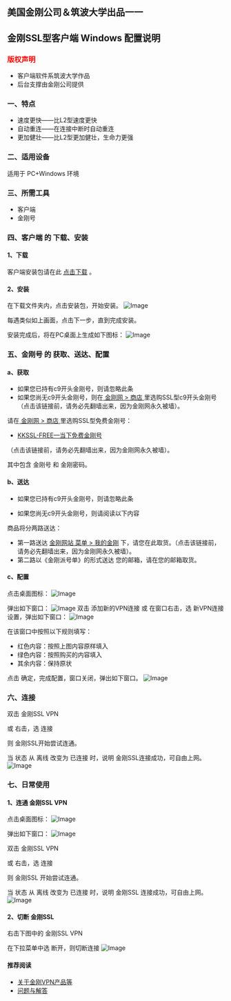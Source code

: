 ## 美国金刚公司＆筑波大学出品一一

## 金刚SSL型客户端 Windows 配置说明

### <font color="Red">版权声明 </font>
- 客户端软件系筑波大学作品
- 后台支撑由金刚公司提供

### 一、特点
- 速度更快——比L2型速度更快
- 自动重连——在连接中断时自动重连
- 更加健壮——比L2型更加健壮，生命力更强

### 二、适用设备
适用于 PC+Windows 环境

### 三、所需工具
- 客户端
- 金刚号

### 四、客户端 的 下载、安装
#### 1、下载
客户端安装包请在此 [点击下载](https://github.com/SoftEtherVPN/SoftEtherVPN_Stable/releases/download/v4.28-9669-beta/softether-vpnclient-v4.28-9669-beta-2018.09.11-windows-x86_x64-intel.exe) 。
#### 2、安装
在下载文件夹内，点击安装包，开始安装。
![Image](安装001B.png)

每遇类似如上画面，点击下一步，直到完成安装。

安装完成后，将在PC桌面上生成如下图标：
![Image](icons8-softether-vpn-50-1.png)

### 五、金刚号 的 获取、送达、配置
#### a、获取

- 如果您已持有c9开头金刚号，则请忽略此条<br>
- 如果您尚无c9开头金刚号，则在[ 金刚网 > 商店 ](https://www.atozitpro.net/zh/shop/) 里选购SSL型c9开头金刚号（点击该链接前，请务必先翻墙出来，因为金刚网永久被墙）。 

请在[ 金刚网 > 商店 ](https://www.atozitpro.net/zh/shop/)里选购SSL型免费金刚号： 

- [KKSSL-FREE—当下免费金刚号](https://www.atozitpro.net/zh/product/kkfree-ssl)

（点击该链接前，请务必先翻墙出来，因为金刚网永久被墙）。 

其中包含 金刚号 和 金刚密码。



#### b、送达

- 如果您已持有c9开头金刚号，则请忽略此条<br>

- 如果您尚无c9开头金刚号，则请阅读以下内容<br>

商品将分两路送达：
- 第一路送达 [金刚网站 菜单 > 我的金刚](https://www.atozitpro.net/zh/my-account/) 下，请您在此取货。（点击该链接前，请务必先翻墙出来，因为金刚网永久被墙）。 
- 第二路以《金刚派号单》的形式送达 您的邮箱，请在您的邮箱取货。

#### c、配置

点击桌面图标：
![Image](icons8-softether-vpn-50-1.png)

弹出如下窗口：
![Image](配置001B.png)
双击 添加新的VPN连接
或
在窗口右击，选 新VPN连接设置，弹出如下窗口：
![Image](配置003B.png)

在该窗口中按照以下规则填写：
- 红色内容：按照上图内容原样填入
- 绿色内容：按照购买的内容填入
- 其余内容：保持原状

点击 确定，完成配置，窗口关闭，弹出如下窗口。
![Image](配置005A.png)

### 六、连接

双击 金刚SSL VPN

或 右击，选 连接

则 金刚SSL开始尝试连通。

当 状态 从 离线 改变为 已连接 时，说明 金刚SSL连接成功，可自由上网。
![Image](配置005.png)

### 七、日常使用

#### 1、连通 金刚SSL VPN

点击桌面图标：
![Image](icons8-softether-vpn-50-1.png)


弹出如下窗口：
![Image](配置005A.png)


双击 金刚SSL VPN

或 右击，选 连接

则 金刚SSL 开始尝试连通。

当 状态 从 离线 改变为 已连接 时，说明 金刚SSL 连接成功，可自由上网。
![Image](配置005.png)


#### 2、切断 金刚SSL

右击下图中的 金刚SSL VPN

在下拉菜单中选 断开，则切断连接
![Image](配置005A.png)


#### 推荐阅读
- [关于金刚VPN产品等](https://a2zitpro.github.io/web/列表-关于金刚VPN产品等)
- [问题与解答](https://a2zitpro.github.io/web/列表-问题与解答)
